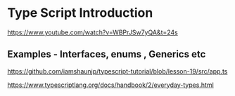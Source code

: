 # Type Script Introduction

https://www.youtube.com/watch?v=WBPrJSw7yQA&t=24s

## Examples - Interfaces, enums , Generics etc
https://github.com/iamshaunjp/typescript-tutorial/blob/lesson-19/src/app.ts

https://www.typescriptlang.org/docs/handbook/2/everyday-types.html
